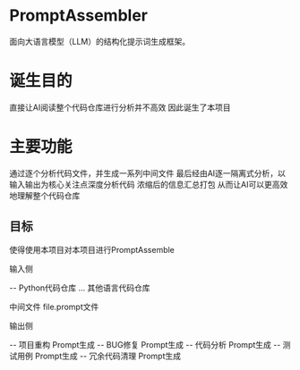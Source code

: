 # PromptAssembler
面向大语言模型（LLM）的结构化提示词生成框架。

# 诞生目的
直接让AI阅读整个代码仓库进行分析并不高效
因此诞生了本项目
# 主要功能
通过逐个分析代码文件，并生成一系列中间文件
最后经由AI逐一隔离式分析，以输入输出为核心关注点深度分析代码
浓缩后的信息汇总打包
从而让AI可以更高效地理解整个代码仓库

## 目标
使得使用本项目对本项目进行PromptAssemble

输入侧

-- Python代码仓库
... 其他语言代码仓库

中间文件
file.prompt文件

输出侧

-- 项目重构 Prompt生成
-- BUG修复 Prompt生成
-- 代码分析 Prompt生成
-- 测试用例 Prompt生成
-- 冗余代码清理 Prompt生成
